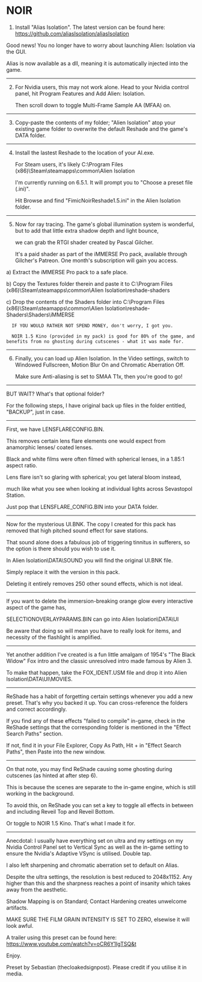 # NOIR


1. Install "Alias Isolation". The latest version can be found here: https://github.com/aliasIsolation/aliasIsolation

Good news! You no longer have to worry about launching Alien: Isolation via the GUI.

Alias is now available as a dll, meaning it is automatically injected into the game.

_____________________


2. For Nvidia users, this may not work alone. Head to your Nvidia control panel, hit Program Features and Add Alien: Isolation.
   
   Then scroll down to toggle Multi-Frame Sample AA (MFAA) on.

_____________________




3. Copy-paste the contents of my folder; "Alien Isolation" atop your existing game folder to overwrite the default Reshade and the game's DATA folder.

_____________________

4. Install the lastest Reshade to the location of your AI.exe.

   For Steam users, it's likely C:\Program Files (x86)\Steam\steamapps\common\Alien Isolation

   I'm currently running on 6.5.1. It will prompt you to "Choose a preset file (.ini)".

   Hit Browse and find "FimicNoirReshade1.5.ini" in the Alien Isolation folder.
_____________________


5. Now for ray tracing. The game's global illumination system is wonderful, but to add that little extra shadow depth and light bounce,
   
   we can grab the RTGI shader created by Pascal Gilcher.

   It's a paid shader as part of the iMMERSE Pro pack, available through Gilcher's Patreon. One month's subscription will gain you access.

  a)  Extract the iMMERSE Pro pack to a safe place.

  b)  Copy the Textures folder therein and paste it to C:\Program Files (x86)\Steam\steamapps\common\Alien Isolation\reshade-shaders

  c)  Drop the contents of the Shaders folder into C:\Program Files (x86)\Steam\steamapps\common\Alien Isolation\reshade-Shaders\Shaders\iMMERSE

      IF YOU WOULD RATHER NOT SPEND MONEY, don't worry, I got you.

      NOIR 1.5 Kino (provided in my pack) is good for 80% of the game, and benefits from no ghosting during cutscenes - what it was made for.

_____________________


6. Finally, you can load up Alien Isolation. In the Video settings, switch to Windowed Fullscreen, Motion Blur On and Chromatic Aberration Off.

   Make sure Anti-aliasing is set to SMAA T1x, then you're good to go!

_____________________

BUT WAIT? What's that optional folder?

For the following steps, I have original back up files in the folder entitled, "BACKUP", just in case.

_____________________


First, we have LENSFLARECONFIG.BIN. 

This removes certain lens flare elements one would expect from anamorphic lenses/ coated lenses.

Black and white films were often filmed with spherical lenses, in a 1.85:1 aspect ratio.

Lens flare isn't so glaring with spherical; you get lateral bloom instead,

much like what you see when looking at individual lights across Sevastopol Station.

Just pop that LENSFLARE_CONFIG.BIN into your DATA folder.

_____________________


Now for the mysterious UI.BNK. The copy I created for this pack has removed that high pitched sound effect for save stations.

That sound alone does a fabulous job of triggering tinnitus in sufferers, so the option is there should you wish to use it.

In Alien Isolation\DATA\SOUND you will find the original UI.BNK file.

Simply replace it with the version in this pack.

Deleting it entirely removes 250 other sound effects, which is not ideal.

_____________________

If you want to delete the immersion-breaking orange glow every interactive aspect of the game has,

SELECTIONOVERLAYPARAMS.BIN can go into Alien Isolation\DATA\UI

Be aware that doing so will mean you have to really look for items, and necessity of the flashlight is amplified.

_____________________

Yet another addition I've created is a fun little amalgam of 1954's "The Black Widow" Fox intro and the classic unresolved intro made famous by Alien 3.

To make that happen, take the FOX_IDENT.USM file and drop it into Alien Isolation\DATA\UI\MOVIES.

_____________________


ReShade has a habit of forgetting certain settings whenever you add a new preset. That's why you backed it up. You can cross-reference the folders and correct accordingly.

If you find any of these effects "failed to compile" in-game, check in the ReShade settings that the corresponding folder is mentioned in the "Effect Search Paths" section.

If not, find it in your File Explorer, Copy As Path, Hit + in "Effect Search Paths", then Paste into the new window.

_____________________

On that note, you may find ReShade causing some ghosting during cutscenes (as hinted at after step 6).

This is because the scenes are separate to the in-game engine, which is still working in the background.

To avoid this, on ReShade you can set a key to toggle all effects in between and including Reveil Top and Reveil Bottom.

Or toggle to NOIR 1.5 Kino. That's what I made it for.
_____________________


Anecdotal: I usually have everything set on ultra and my settings on my Nvidia Control Panel set to Vertical Sync as well as the in-game setting to ensure the Nvidia's Adaptive VSync is utilised. Double tap.

I also left sharpening and chromatic aberration set to default on Alias.

Despite the ultra settings, the resolution is best reduced to 2048x1152. Any higher than this and the sharpness reaches a point of insanity which takes away from the aesthetic.

Shadow Mapping is on Standard; Contact Hardening creates unwelcome artifacts.

MAKE SURE THE FILM GRAIN INTENSITY IS SET TO ZERO, elsewise it will look awful.


A trailer using this preset can be found here: https://www.youtube.com/watch?v=oCR6Y1IgTSQ&t

Enjoy.


Preset by Sebastian (thecloakedsignpost). Please credit if you utilise it in media.
